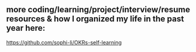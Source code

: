 
## more coding/learning/project/interview/resume resources & how I organized my life in the past year here:

https://github.com/sophi-li/OKRs-self-learning
